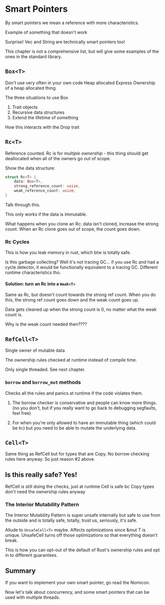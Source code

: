 # Smart Pointers

By smart pointers we mean a reference with more characteristics.

Example of something that doesn't work

Surprise! Vec and String are technically smart pointers too!

This chapter is not a comprehensive list, but will give some examples of the
ones in the standard library.


## `Box<T>`

Don't use very often in your own code
Heap allocated
Express Ownership of a heap allocated thing

The three situations to use Box

1. Trait objects
2. Recursive data structures
3. Extend the lifetime of something

How this interacts with the Drop trait

## `Rc<T>`

Reference counted. Rc is for *multiple ownership* - this thing should get
deallocated when all of the owners go out of scope.

Show the data structure:

```rust
struct Rc<T> {
    data: Box<T>,
    strong_reference_count: usize,
    weak_reference_count: usize,
}
```

Talk through this.

This only works if the data is immutable.

What happens when you clone an Rc: data isn't cloned, increase the strong count.
When an Rc clone goes out of scope, the count goes down.

### Rc Cycles

This is how you leak memory in rust, which btw is totally safe.

Is this garbage collecting? Well it's not tracing GC...  if you use Rc and had
a cycle detector, it would be functionally equivalent to a tracing GC. Different
runtime characteristics tho.


#### Solution: turn an Rc into a `Weak<T>`

Same as Rc, but doesn't count towards the strong ref count. When you do this, the
strong ref count goes down and the weak count goes up.

Data gets cleaned up when the strong count is 0, no matter what the weak count is.

Why is the weak count needed then????


## `RefCell<T>`

Single owner of mutable data

The ownership rules checked at runtime instead of compile time.

Only single threaded. See next chapter.

### `borrow` and `borrow_mut` methods

Checks all the rules and panics at runtime if the code violates them.

1. The borrow checker is conservative and people can know more things. (no you
don't, but if you really want to go back to debugging segfaults, feel free)

2. For when you're only allowed to have an immutable thing (which could be `Rc`)
but you need to be able to mutate the underlying data.

## `Cell<T>`

Same thing as RefCell but for types that are Copy. No borrow checking rules here
anyway. So just reason #2 above.

## Is this really safe? Yes!

RefCell is still doing the checks, just at runtime
Cell is safe bc Copy types don't need the ownership rules anyway

### The Interior Mutability Pattern

The Interior Mutability Pattern is super unsafe internally but safe to use
from the outside and is totally safe, totally, trust us, seriously, it's safe.

Allude to `UnsafeCell<T>` maybe. Affects optimizations since &mut T is unique.
UnsafeCell turns off those optimizations so that everything doesn't break.

This is how you can opt-out of the default of Rust's ownership rules and opt
in to different guarantees.

## Summary

If you want to implement your own smart pointer, go read the Nomicon.

Now let's talk about concurrency, and some smart pointers that can be used
with multiple threads.
